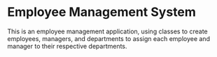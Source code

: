 # Employee Management System
This is an employee management application, using classes to create employees, managers, and departments to assign each employee and manager to their respective departments.

